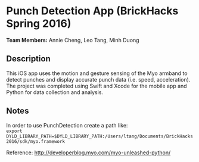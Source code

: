 # Punch Detection App (BrickHacks Spring 2016)

<b>Team Members:</b> Annie Cheng, Leo Tang, Minh Duong

## Description
This iOS app uses the motion and gesture sensing of the Myo armband to detect punches and display accurate punch data (i.e. speed, acceleration). The project was completed using Swift and Xcode for the mobile app and Python for data collection and analysis.

## Notes
In order to use PunchDetection create a path like:<br> 
`export DYLD_LIBRARY_PATH=$DYLD_LIBRARY_PATH:/Users/ltang/Documents/BrickHacks2016/sdk/myo.framework`

Reference: http://developerblog.myo.com/myo-unleashed-python/
